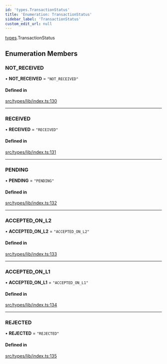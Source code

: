 ```yaml
---
id: 'types.TransactionStatus'
title: 'Enumeration: TransactionStatus'
sidebar_label: 'TransactionStatus'
custom_edit_url: null
---
```


[types](../namespaces/types.md).TransactionStatus

## Enumeration Members

### NOT_RECEIVED

• **NOT_RECEIVED** = `"NOT_RECEIVED"`

#### Defined in

[src/types/lib/index.ts:130](https://github.com/0xs34n/starknet.js/blob/develop/src/types/lib/index.ts#L130)

---

### RECEIVED

• **RECEIVED** = `"RECEIVED"`

#### Defined in

[src/types/lib/index.ts:131](https://github.com/0xs34n/starknet.js/blob/develop/src/types/lib/index.ts#L131)

---

### PENDING

• **PENDING** = `"PENDING"`

#### Defined in

[src/types/lib/index.ts:132](https://github.com/0xs34n/starknet.js/blob/develop/src/types/lib/index.ts#L132)

---

### ACCEPTED_ON_L2

• **ACCEPTED_ON_L2** = `"ACCEPTED_ON_L2"`

#### Defined in

[src/types/lib/index.ts:133](https://github.com/0xs34n/starknet.js/blob/develop/src/types/lib/index.ts#L133)

---

### ACCEPTED_ON_L1

• **ACCEPTED_ON_L1** = `"ACCEPTED_ON_L1"`

#### Defined in

[src/types/lib/index.ts:134](https://github.com/0xs34n/starknet.js/blob/develop/src/types/lib/index.ts#L134)

---

### REJECTED

• **REJECTED** = `"REJECTED"`

#### Defined in

[src/types/lib/index.ts:135](https://github.com/0xs34n/starknet.js/blob/develop/src/types/lib/index.ts#L135)
